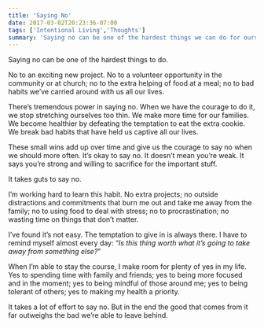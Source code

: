 ```yaml
---
title: 'Saying No'
date: 2017-03-02T20:23:36-07:00
tags: ['Intentional Living','Thoughts']
summary: 'Saying no can be one of the hardest things we can do for ourselves.'
---
```

Saying no can be one of the hardest things to do.

No to an exciting new project. No to a volunteer opportunity in the community or at church; no to the extra helping of food at a meal; no to bad habits we’ve carried around with us all our lives.

There’s tremendous power in saying no. When we have the courage to do it, we stop stretching ourselves too thin. We make more time for our families. We become healthier by defeating the temptation to eat the extra cookie. We break bad habits that have held us captive all our lives.

These small wins add up over time and give us the courage to say no when we should more often. It’s okay to say no. It doesn’t mean you’re weak. It says you’re strong and willing to sacrifice for the important stuff.

It takes guts to say no.

I’m working hard to learn this habit. No extra projects; no outside distractions and commitments that burn me out and take me away from the family; no to using food to deal with stress; no to procrastination; no wasting time on things that don’t matter.

I’ve found it’s not easy. The temptation to give in is always there. I have to remind myself almost every day: “_Is this thing worth what it’s going to take away from something else?_”

When I’m able to stay the course, I make room for plenty of yes in my life. Yes to spending time with family and friends; yes to being more focused and in the moment; yes to being mindful of those around me; yes to being tolerant of others; yes to making my health a priority.

It takes a lot of effort to say no. But in the end the good that comes from it far outweighs the bad we’re able to leave behind.